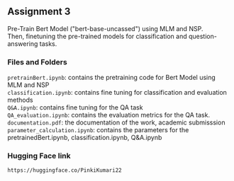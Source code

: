 ## Assignment 3
Pre-Train Bert Model ("bert-base-uncassed") using MLM and NSP. <br> 
Then, finetuning the pre-trained models for classification and question-answering tasks.

### Files and Folders<br>
`pretrainBert.ipynb`: contains the pretraining code for Bert Model using MLM and NSP<br>
`classification.ipynb`: contains fine tuning for classification and evaluation methods<br>
`Q&A.ipynb`: contains fine tuning for the QA task<br>
`QA_evaluation.ipynb`: contains the evaluation metrics for the QA task. <br>
`documentation.pdf`: the documentation of the work, academic submisssion <br>
`parameter_calculation.ipynb`: contains the parameters for the pretrainedBert.ipynb, classification.ipynb, Q&A.ipynb <br>

### Hugging Face link
`https://huggingface.co/PinkiKumari22` <br>


